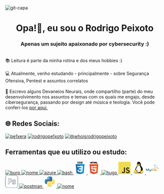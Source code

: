 ![git-capa](https://github.com/user-attachments/assets/9ae1b72b-a6d5-4077-b4b2-214ccbeab2d3)

<h1 align="center">Opa!🖖, eu sou o Rodrigo Peixoto</h1>
<h3 align="center">Apenas um sujeito apaixonado por cybersecurity :)</h3>

<br>
📚 Leitura é parte da minha rotina e dos meus hobbies :) <br><br>     
💻 Atualmente, venho estudando - principalmente - sobre Segurança Ofensiva, Pentest e assuntos correlatos  <br><br>
📝 Escrevo alguns Devaneios Neurais, onde compartilho (parte) do meu desenvolvimento nos assuntos e temas com os quais me engajo, desde cibersegurança, passando por design até música e teologia. Você pode conferí-los <a href="https://pe1xera.github.io/">por aqui.</a><br>

## 🌐 Redes Sociais:
<p align="left">
<a href="https://linkedin.com/in/pe1xera" target="blank"><img align="center" src="https://raw.githubusercontent.com/rahuldkjain/github-profile-readme-generator/master/src/images/icons/Social/linked-in-alt.svg" alt="pe1xera" height="30" width="40" /></a>
<a href="https://instagram.com/rodrigope1xoto" target="blank"><img align="center" src="https://raw.githubusercontent.com/rahuldkjain/github-profile-readme-generator/master/src/images/icons/Social/instagram.svg" alt="rodrigope1xoto" height="30" width="40" /></a>
<a href="https://medium.com/@whoisrodrigopeixoto" target="blank"><img align="center" src="https://raw.githubusercontent.com/rahuldkjain/github-profile-readme-generator/master/src/images/icons/Social/medium.svg" alt="@whoisrodrigopeixoto" height="30" width="40" /></a>
</p>

## Ferramentas que eu utilizo ou estudo:
<p align="left"> 
<a href="https://portswigger.net/" target="_blank" rel="noreferrer"> <img src="https://img.icons8.com/?size=100&id=41078&format=png&color=FF6633" alt="burp" width="40" height="40"/> </a>
<a href="https://www.kali.org/" target="_blank" rel="noreferrer"> <img src="https://img.icons8.com/?size=100&id=qBWtR72kluCU&format=png&color=000000" alt="nome" width="40" height="40"/> </a>
<a href="https://azure.microsoft.com/en-in/" target="_blank" rel="noreferrer"> <img src="https://www.vectorlogo.zone/logos/microsoft_azure/microsoft_azure-icon.svg" alt="azure" width="40" height="40"/> </a> <a href="https://www.gnu.org/software/bash/" target="_blank" rel="noreferrer"> <img src="https://www.vectorlogo.zone/logos/gnu_bash/gnu_bash-icon.svg" alt="bash" width="40" height="40"/> </a> <a href="https://www.w3schools.com/css/" target="_blank" rel="noreferrer"> <img src="https://raw.githubusercontent.com/devicons/devicon/master/icons/css3/css3-original-wordmark.svg" alt="css3" width="40" height="40"/> </a> <a href="https://www.w3.org/html/" target="_blank" rel="noreferrer"> <img src="https://raw.githubusercontent.com/devicons/devicon/master/icons/html5/html5-original-wordmark.svg" alt="html5" width="40" height="40"/> </a> <a href="https://gohugo.io/" target="_blank" rel="noreferrer"> <img src="https://api.iconify.design/logos-hugo.svg" alt="hugo" width="40" height="40"/> </a> <a href="https://developer.mozilla.org/en-US/docs/Web/JavaScript" target="_blank" rel="noreferrer"> <img src="https://raw.githubusercontent.com/devicons/devicon/master/icons/javascript/javascript-original.svg" alt="javascript" width="40" height="40"/> </a> <a href="https://www.linux.org/" target="_blank" rel="noreferrer"> <img src="https://raw.githubusercontent.com/devicons/devicon/master/icons/linux/linux-original.svg" alt="linux" width="40" height="40"/> </a> <a href="https://www.mysql.com/" target="_blank" rel="noreferrer"> <img src="https://raw.githubusercontent.com/devicons/devicon/master/icons/mysql/mysql-original-wordmark.svg" alt="mysql" width="40" height="40"/> </a> <a href="https://www.photoshop.com/en" target="_blank" rel="noreferrer"> <img src="https://raw.githubusercontent.com/devicons/devicon/master/icons/photoshop/photoshop-line.svg" alt="photoshop" width="40" height="40"/> </a> <a href="https://postman.com" target="_blank" rel="noreferrer"> <img src="https://www.vectorlogo.zone/logos/getpostman/getpostman-icon.svg" alt="postman" width="40" height="40"/> </a> <a href="https://www.python.org" target="_blank" rel="noreferrer"> <img src="https://raw.githubusercontent.com/devicons/devicon/master/icons/python/python-original.svg" alt="python" width="40" height="40"/> </a> 
<a href="https://notion.so" target="_blank" rel="noreferrer"> <img src="https://img.icons8.com/?size=100&id=HDd694003FZa&format=png&color=FFFFFF" alt="nome" width="40" height="40"/> </a>
</p>
